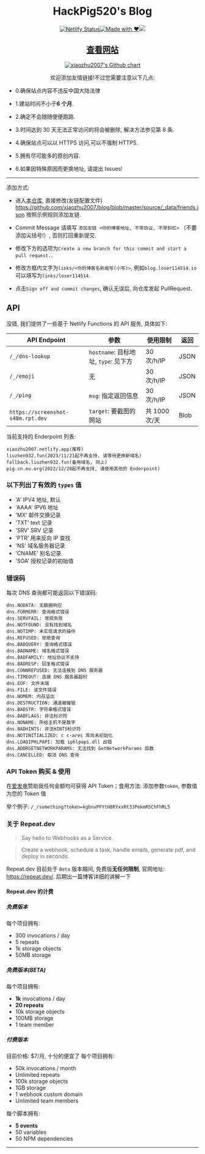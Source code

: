 <div align="center">
  <h1>HackPig520's Blog</h1>

[![Netlify Status](https://api.netlify.com/api/v1/badges/78c67981-3f26-4c95-bdc8-c311ed58fd1e/deploy-status)](https://app.netlify.com/sites/xiaozhu2007/deploys)[![Made with ❤](https://flat.badgen.net/badge/made%20with/%e2%9d%a4/ff69b4)](blog)[![](https://data.jsdelivr.com/v1/package/npm/lz-oss/badge)](https://www.jsdelivr.com/package/npm/lz-oss)

</div>

<h2 align="center"><a href="https://xiaozhu2007.netlify.app/friends/">查看网站</a></h2>
<p align="center">
  <a href="https://github.com/xiaozhu2007">
    <img src="https://ghchart.rshah.org/xiaozhu2007" alt="xiaozhu2007's Github chart" />
  </a>
</p>
<div align="center">欢迎添加友情链接!不过您需要注意以下几点:</div>
	
- 0.确保站点内容不违反中国大陆法律

- 1.建站时间不小于**6 个月**.

- 2.确定不会随随便便跑路.

- 3.时间达到 30 天无法正常访问的将会被删除, 解决方法参见第 8 条.

- 4.确保站点可以以 HTTPS 访问,可以不强制 HTTPS.

- 5.拥有尽可能多的原创内容.

- 6.如果因特殊原因而更换地址, 请提出 Issues!

---

添加方式:

- 进入[本仓库][gh_blog], 直接修改(友链配置文件)
  <https://github.com/xiaozhu2007/blog/blob/master/source/_data/friends.json> 按照示例规则添加友链.

- Commit Message 请填写 `添加友链 <你的博客地址, 不带协议, 不带斜杠>` （不要添加尖括号!）, 否则打回重新提交.

- 修改下方的选项为`Create a new branch for this commit and start a pull request.`.

- 修改方框内文字为`links/<你的博客名称缩写(小写)>`, 例如`blog.loser114514.io`可以填写为`links/loser114514`.

- 点击`Sign off and commit changes`, 确认无误后, 向仓库发起 PullRequest.

## API

没错, 我们提供了一些基于 Netlify Functions 的 API 服务, 具体如下:

| API Endpoint                      | 参数                                 | 使用限制      | 返回 |
| --------------------------------- | ------------------------------------ | ------------- | ---- |
| `/_/dns-lookup`                   | `hostname`: 目标地址, `type`: 见下方 | 30 次/h/IP    | JSON |
| `/_/emoji`                        | 无                                   | 30 次/h/IP    | JSON |
| `/_/ping`                         | `msg`: 指定返回信息                  | 30 次/h/IP    | JSON |
| `https://screenshot-s48m.rpt.dev` | `target`: 要截图的网站               | 共 1000 次/天 | Blob |

当前支持的 Enderpoint 列表:

```
xiaozhu2007.netlify.app(推荐)
liuzhen932.fun(2023/11/21起不再支持, 请等待更换新域名)
fallback.liuzhen932.fun(备用域名, 同上)
pig.cn.eu.org(2022/12/28起不再支持, 请使用其他的 Enderpoint)
```

### 以下列出了有效的 `types` 值

- 'A' IPV4 地址, 默认
- 'AAAA' IPV6 地址
- 'MX' 邮件交换记录
- 'TXT' text 记录
- 'SRV' SRV 记录
- 'PTR' 用来反向 IP 查找
- 'NS' 域名服务器记录
- 'CNAME' 别名记录
- 'SOA' 授权记录的初始值

### 错误码

每次 DNS 查询都可能返回以下错误码:

```
dns.NODATA: 无数据响应
dns.FORMERR: 查询格式错误
dns.SERVFAIL: 常规失败
dns.NOTFOUND: 没有找到域名
dns.NOTIMP: 未实现请求的操作
dns.REFUSED: 拒绝查询
dns.BADQUERY: 查询格式错误
dns.BADNAME: 域名格式错误
dns.BADFAMILY: 地址协议不支持
dns.BADRESP: 回复格式错误
dns.CONNREFUSED: 无法连接到 DNS 服务器
dns.TIMEOUT: 连接 DNS 服务器超时
dns.EOF: 文件末端
dns.FILE: 读文件错误
dns.NOMEM: 内存溢出
dns.DESTRUCTION: 通道被摧毁
dns.BADSTR: 字符串格式错误
dns.BADFLAGS: 非法标识符
dns.NONAME: 所给主机不是数字
dns.BADHINTS: 非法HINTS标识符
dns.NOTINITIALIZED: c c-ares 库尚未初始化
dns.LOADIPHLPAPI: 加载 iphlpapi.dll 出错
dns.ADDRGETNETWORKPARAMS: 无法找到 GetNetworkParams 函数
dns.CANCELLED: 取消 DNS 查询
```

### API Token 购买 & 使用

在[爱发电][afdian]赞助我任何金额均可获得 API Token；食用方法: 添加参数`token`, 参数值为您的 Token 值

举个例子: `/_/something?token=kgbnvPFYtH8RYxxRt3JPekmR5ChFhRL5`

### 关于 Repeat.dev

> Say hello to Webhooks as a Service.

> Create a webhook, schedule a task, handle emails, generate pdf, and deploy in seconds.

Repeat.dev 目前处于 `Beta` 版本期间, 免费版**无任何限制**, 官网地址: <https://repeat.dev/>. 后期出一篇博客详细的讲解一下

#### Repeat.dev 的计费

##### 免费版本
每个项目拥有:
- 300 invocations / day
- 5 repeats
- 1k storage objects
- 50MB storage

##### 免费版本(BETA)
每个项目拥有:
- **1k** invocations / day
- **20 repeats**
- 10k storage objects
- 100MB storage
- 1 team member

##### 付费版本
目前价格: $7/月, 十分的便宜了
每个项目拥有: 
- 50k invocations / month
- Unlimited repeats
- 100k storage objects
- 1GB storage
- 1 webhook custom domain
- Unlimited team members

每个脚本拥有: 
- **5 events**
- 50 variables
- 50 NPM dependencies

---
[blog]: https://xiaozhu2007.netlify.app/
[gh_blog]: https://github.com/xiaozhu2007/blog
[afdian]: https://afdian.net/order/create?plan_id=5931b3de017b11eca91752540025c377&product_type=0

